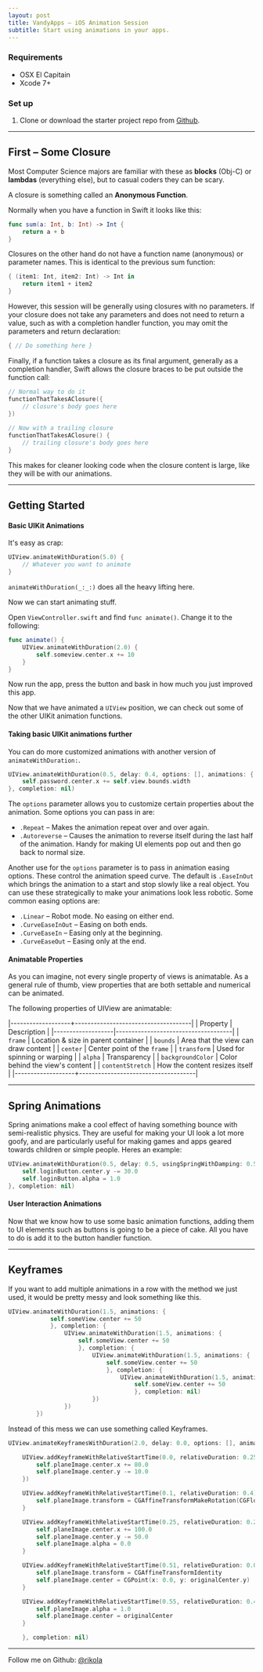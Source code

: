 ```yaml
---
layout: post
title: VandyApps – iOS Animation Session
subtitle: Start using animations in your apps.
---
```


### Requirements
* OSX El Capitain
* Xcode 7+

### Set up

1. Clone or download the starter project repo from [Github](https://github.com/rikola/ios-animation-session).

---

## First – Some Closure
  
Most Computer Science majors are familiar with these as __blocks__ (Obj-C) or __lambdas__ (everything else), but to casual coders they can be scary.  

A closure is something called an **Anonymous Function**.

Normally when you have a function in Swift it looks like this:

``` swift
func sum(a: Int, b: Int) -> Int {  
	return a + b
}
```
Closures on the other hand do not have a function name (anonymous) or parameter names. This is identical to the previous sum function:  

``` swift  
{ (item1: Int, item2: Int) -> Int in  
	return item1 + item2 
}  
```

However, this session will be generally using closures with no parameters. If your closure does not take any parameters and does not need to return a value, such as with a completion handler function, you may omit the parameters and return declaration:

``` swift  
{ // Do something here }
```

Finally, if a function takes a closure as its final argument, generally as a completion handler, Swift allows the closure braces to be put outside the function call:  

``` swift
// Normal way to do it
functionThatTakesAClosure({
    // closure's body goes here
})
 
// Now with a trailing closure
functionThatTakesAClosure() {
    // trailing closure's body goes here
}
```

This makes for cleaner looking code when the closure content is large, like they will be with our animations.  


---  

## Getting Started

#### Basic UIKit Animations

It's easy as crap:

``` swift
UIView.animateWithDuration(5.0) {
	// Whatever you want to animate
}
```

`animateWithDuration(_:_:)` does all the heavy lifting here.

Now we can start animating stuff.

Open `ViewController.swift` and find `func animate()`. Change it to the following:

``` swift
func animate() {
	UIView.animateWithDuration(2.0) {
		self.someview.center.x += 10
	}
}
```

Now run the app, press the button and bask in how much you just improved this app.

Now that we have animated a `UIView` position, we can check out some of the other UIKit animation functions.

#### Taking basic UIKit animations further

You can do more customized animations with another version of `animateWithDuration:`. 

``` swift
UIView.animateWithDuration(0.5, delay: 0.4, options: [], animations: { 
	self.password.center.x += self.view.bounds.width
}, completion: nil)
```  

The `options` parameter allows you to customize certain properties about the animation. Some options you can pass in are:

* `.Repeat` – Makes the animation repeat over and over again.
* `.Autoreverse` – Causes the animation to reverse itself during the last half of the animation. Handy for making UI elements pop out and then go back to normal size. 

Another use for the `options` parameter is to pass in animation easing options. These control the animation speed curve. The default is `.EaseInOut` which brings the animation to a start and stop slowly like a real object. You can use these strategically to make your animations look less robotic. Some common easing options are:  

* `.Linear` – Robot mode. No easing on either end.
* `.CurveEaseInOut` – Easing on both ends.
* `.CurveEaseIn` – Easing only at the beginning.
* `.CurveEaseOut` – Easing only at the end.



#### Animatable Properties

As you can imagine, not every single property of views is animatable. As a general rule of thumb, view properties that are both settable and numerical can be animated.  

The following properties of UIView are animatable:

|-------------------+-------------------------------------|
| Property          | Description                         |
|-------------------|-------------------------------------|
| `frame`           | Location & size in parent container |
| `bounds`          | Area that the view can draw content |
| `center`          | Center point of the `frame`         |
| `transform`       | Used for spinning or warping        |
| `alpha`           | Transparency                        |
| `backgroundColor` | Color behind the view's content     | 
| `contentStretch`  | How the content resizes itself      |
|-------------------+-------------------------------------|


--- 

## Spring Animations

Spring animations make a cool effect of having something bounce with semi-realistic physics. They are useful for making your UI look a lot more goofy, and are particularly useful for making games and apps geared towards children or simple people. Heres an example:

``` swift
UIView.animateWithDuration(0.5, delay: 0.5, usingSpringWithDamping: 0.5, initialSpringVelocity: 0.0, options: [], animations: {
	self.loginButton.center.y -= 30.0
	self.loginButton.alpha = 1.0 
}, completion: nil)
```

#### User Interaction Animations

Now that we know how to use some basic animation functions, adding them to UI elements such as buttons is going to be a piece of cake. All you have to do is add it to the button handler function. 


---

## Keyframes

If you want to add multiple animations in a row with the method we just used, it would be pretty messy and look something like this.

``` swift
UIView.animateWithDuration(1.5, animations: {
			self.someView.center += 50
			}, completion: {
				UIView.animateWithDuration(1.5, animations: {
					self.someView.center += 50
					}, completion: {
						UIView.animateWithDuration(1.5, animations: {
							self.someView.center += 50
							}, completion: {
								UIView.animateWithDuration(1.5, animations: {
									self.someView.center += 50
									}, completion: nil)
						})
				})
		})
```

Instead of this mess we can use something called Keyframes.

``` swift
UIView.animateKeyframesWithDuration(2.0, delay: 0.0, options: [], animations: {

	UIView.addKeyframeWithRelativeStartTime(0.0, relativeDuration: 0.25, animations: {
		self.planeImage.center.x += 80.0
		self.planeImage.center.y -= 10.0
	})

	UIView.addKeyframeWithRelativeStartTime(0.1, relativeDuration: 0.4) {
		self.planeImage.transform = CGAffineTransformMakeRotation(CGFloat(-M_PI_4))
	}

	UIView.addKeyframeWithRelativeStartTime(0.25, relativeDuration: 0.25) {
		self.planeImage.center.x += 100.0
		self.planeImage.center.y -= 50.0
		self.planeImage.alpha = 0.0
	}

	UIView.addKeyframeWithRelativeStartTime(0.51, relativeDuration: 0.01) {
		self.planeImage.transform = CGAffineTransformIdentity
		self.planeImage.center = CGPoint(x: 0.0, y: originalCenter.y)
	}

	UIView.addKeyframeWithRelativeStartTime(0.55, relativeDuration: 0.45) {
		self.planeImage.alpha = 1.0
		self.planeImage.center = originalCenter
	}

	}, completion: nil)
```



---

Follow me on Github: [@rikola](https://github.com/rikola)  





